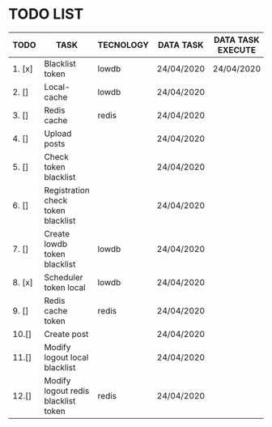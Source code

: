 # TODO LIST
| TODO     | TASK                                |  TECNOLOGY  | DATA TASK  | DATA TASK EXECUTE |
|----------|-------------------------------------|-------------|------------|-------------------|
| 1. [x]   | Blacklist token                     | lowdb       | 24/04/2020 | 24/04/2020        |
| 2. []    | Local-cache                         | lowdb       | 24/04/2020 |                   |
| 3. []    | Redis cache                         | redis       | 24/04/2020 |                   |
| 4. []    | Upload posts                        |             | 24/04/2020 |                   |
| 5. []    | Check token blacklist               |             | 24/04/2020 |                   |
| 6. []    | Registration check token blacklist  |             | 24/04/2020 |                   |
| 7. []    | Create lowdb token blacklist        | lowdb       | 24/04/2020 |                   |
| 8. [x]   | Scheduler token local               | lowdb       | 24/04/2020 |                   |
| 9. []    | Redis cache token                   | redis       | 24/04/2020 |                   |
| 10.[]    | Create post                         |             | 24/04/2020 |                   |
| 11.[]    | Modify logout local blacklist       |             | 24/04/2020 |                   |
| 12.[]    | Modify logout redis blacklist token | redis       | 24/04/2020 |                   |